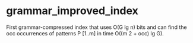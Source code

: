 # grammar_improved_index
First grammar-compressed index that uses O(G lg n) bits and can find the occ occurrences of patterns P [1..m] in time O((m 2 + occ) lg G).
